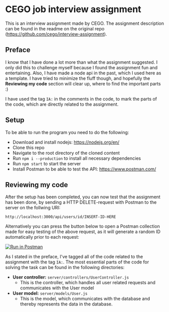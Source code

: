 # CEGO job interview assignment
This is an interview assignment made by CEGO. The assignment description can be found in the readme on the original repo (https://github.com/cego/interview-assignment).

## Preface
I know that I have done a lot more than what the assignment suggested. I only did this to challenge myself because I found the assignment fun and entertaining. Also, I have made a node api in the past, which I used here as a template. I have tried to minimize the fluff though, and hopefully the **Reviewing my code** section will clear up, where to find the important parts :)

I have used the tag `IA:` in the comments in the code, to mark the parts of the code, which are directly related to the assignment.

## Setup
To be able to run the program you need to do the following:
* Download and install nodejs: https://nodejs.org/en/
* Clone this repo
* Navigate to the root directory of the cloned content
* Run `npm i --production` to install all necessary dependencies
* Run `npm start` to start the server
* Install Postman to be able to test the API: https://www.postman.com/

## Reviewing my code
After the setup has been completed, you can now test that the assignment has been done, by sending a HTTP DELETE-request with Postman to the server on the follwing URI:

`http://localhost:3000/api/users/id/INSERT-ID-HERE`

Alternatively you can press the button below to open a Postman collection made for easy testing of the above request, as it will generate a random ID automatically prior to
each request:

[![Run in Postman](https://run.pstmn.io/button.svg)](https://app.getpostman.com/run-collection/b2818e1be7879c7e6fb6)

As I stated in the preface, I've tagged all of the code related to the assignment with the tag `IA:`.
The most essential parts of the code for solving the task can be found in the following directories:
* **User controller:** `server/controllers/UserController.js`
  * This is the controller, which handles all user related requests and communicates with the User model
* **User model:** `server/models/User.js`
  * This is the model, which communicates with the database and thereby represents the data in the database.
